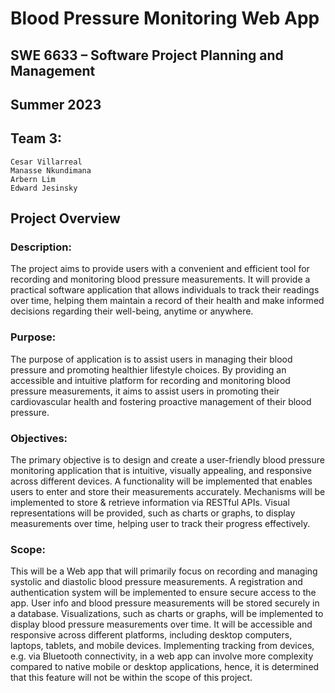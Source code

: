 # Blood Pressure Monitoring Web App
## SWE 6633 – Software Project Planning and Management
## Summer 2023
## Team 3:

    Cesar Villarreal
    Manasse Nkundimana
    Arbern Lim
    Edward Jesinsky


## Project Overview

### Description:

The project aims to provide users with a convenient and efficient tool for recording and monitoring blood pressure measurements. It will provide a practical software application that allows individuals to track their readings over time, helping them maintain a record of their health and make informed decisions regarding their well-being, anytime or anywhere. 

###  Purpose:

The purpose of application is to assist users in managing their blood pressure and promoting healthier lifestyle choices. By providing an accessible and intuitive platform for recording and monitoring blood pressure measurements, it aims to assist users in promoting their cardiovascular health and fostering proactive management of their blood pressure. 

###  Objectives:

The primary objective is to design and create a user-friendly blood pressure monitoring application that is intuitive, visually appealing, and responsive across different devices. A functionality will be implemented that enables users to enter and store their measurements accurately. Mechanisms will be implemented to store & retrieve information via RESTful APIs. Visual representations will be provided, such as charts or graphs, to display measurements over time, helping user to track their progress effectively.

### Scope: 

This will be a Web app that will primarily focus on recording and managing systolic and diastolic blood pressure measurements. A registration and authentication system will be implemented to ensure secure access to the app. User info and blood pressure measurements will be stored securely in a database. Visualizations, such as charts or graphs, will be implemented to display blood pressure measurements over time. It will be accessible and responsive across different platforms, including desktop computers, laptops, tablets, and mobile devices. Implementing tracking from devices, e.g. via Bluetooth connectivity, in a web app can involve more complexity compared to native mobile or desktop applications, hence, it is determined that this feature will not be within the scope of this project.
